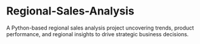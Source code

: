 # Regional-Sales-Analysis
A Python-based regional sales analysis project uncovering trends, product performance, and regional insights to drive strategic business decisions.
